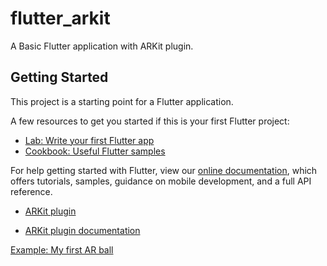 # flutter_arkit

A Basic Flutter application with ARKit plugin.

## Getting Started

This project is a starting point for a Flutter application.

A few resources to get you started if this is your first Flutter project:

- [Lab: Write your first Flutter app](https://flutter.dev/docs/get-started/codelab)
- [Cookbook: Useful Flutter samples](https://flutter.dev/docs/cookbook)

For help getting started with Flutter, view our
[online documentation](https://flutter.dev/docs), which offers tutorials,
samples, guidance on mobile development, and a full API reference.

- [ARKit plugin](https://pub.dev/packages/arkit_plugin)

- [ARKit plugin documentation](https://pub.dev/documentation/arkit_plugin/latest/)

[Example: My first AR ball](assets/arkit-ball.jpeg)

